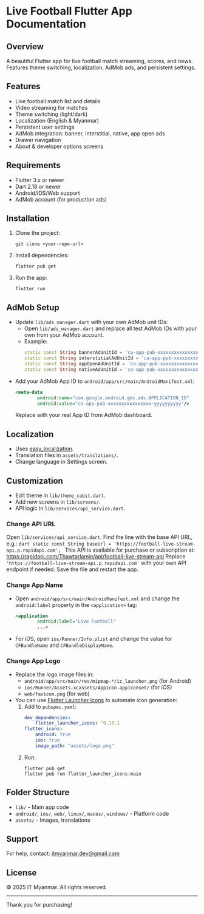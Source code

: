 # Live Football Flutter App Documentation

## Overview
A beautiful Flutter app for live football match streaming, scores, and news. Features theme switching, localization, AdMob ads, and persistent settings.

## Features
- Live football match list and details
- Video streaming for matches
- Theme switching (light/dark)
- Localization (English & Myanmar)
- Persistent user settings
- AdMob integration: banner, interstitial, native, app open ads
- Drawer navigation
- About & developer options screens

## Requirements
- Flutter 3.x or newer
- Dart 2.18 or newer
- Android/iOS/Web support
- AdMob account (for production ads)

## Installation
1. Clone the project:
	```
	git clone <your-repo-url>
	```
2. Install dependencies:
	```
	flutter pub get
	```
3. Run the app:
	```
	flutter run
	```

## AdMob Setup
- Update `lib/ads_manager.dart` with your own AdMob unit IDs:
	- Open `lib/ads_manager.dart` and replace all test AdMob IDs with your own from your AdMob account.
	- Example:
		```dart
		static const String bannerAdUnitId = 'ca-app-pub-xxxxxxxxxxxxxxxx/xxxxxxxxxx';
		static const String interstitialAdUnitId = 'ca-app-pub-xxxxxxxxxxxxxxxx/xxxxxxxxxx';
		static const String appOpenAdUnitId = 'ca-app-pub-xxxxxxxxxxxxxxxx/xxxxxxxxxx';
		static const String nativeAdUnitId = 'ca-app-pub-xxxxxxxxxxxxxxxx/xxxxxxxxxx';
		```
- Add your AdMob App ID to `android/app/src/main/AndroidManifest.xml`:
	```xml
	<meta-data
			android:name="com.google.android.gms.ads.APPLICATION_ID"
			android:value="ca-app-pub-xxxxxxxxxxxxxxxx~yyyyyyyyyy"/>
	```
	Replace with your real App ID from AdMob dashboard.

## Localization
- Uses [easy_localization](https://pub.dev/packages/easy_localization).
- Translation files in `assets/translations/`.
- Change language in Settings screen.

## Customization
- Edit theme in `lib/theme_cubit.dart`.
- Add new screens in `lib/screens/`.
- API logic in `lib/services/api_service.dart`.

### Change API URL
Open `lib/services/api_service.dart`.
Find the line with the base API URL, e.g.:
	```dart
	static const String baseUrl = 'https://football-live-stream-api.p.rapidapi.com';
	```
This API is available for purchase or subscription at:
	https://rapidapi.com/Thawtarlamin/api/football-live-stream-api
Replace `'https://football-live-stream-api.p.rapidapi.com'` with your own API endpoint if needed.
Save the file and restart the app.

### Change App Name
- Open `android/app/src/main/AndroidManifest.xml` and change the `android:label` property in the `<application>` tag:
	```xml
	<application
			android:label="Live Football"
			...>
	```
- For iOS, open `ios/Runner/Info.plist` and change the value for `CFBundleName` and `CFBundleDisplayName`.

### Change App Logo
- Replace the logo image files in:
	- `android/app/src/main/res/mipmap-*/ic_launcher.png` (for Android)
	- `ios/Runner/Assets.xcassets/AppIcon.appiconset/` (for iOS)
	- `web/favicon.png` (for web)
- You can use [Flutter Launcher Icons](https://pub.dev/packages/flutter_launcher_icons) to automate icon generation:
	1. Add to `pubspec.yaml`:
		 ```yaml
		 dev_dependencies:
			 flutter_launcher_icons: ^0.13.1
		 flutter_icons:
			 android: true
			 ios: true
			 image_path: "assets/logo.png"
		 ```
	2. Run:
		 ```
		 flutter pub get
		 flutter pub run flutter_launcher_icons:main
		 ```

## Folder Structure
- `lib/` - Main app code
- `android/`, `ios/`, `web/`, `linux/`, `macos/`, `windows/` - Platform code
- `assets/` - Images, translations

## Support
For help, contact: itmyanmar.dev@gmail.com

## License
© 2025 IT Myanmar. All rights reserved.

---

Thank you for purchasing!

